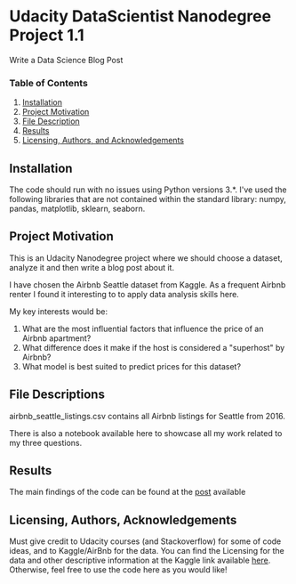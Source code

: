 # Udacity DataScientist Nanodegree Project 1.1
Write a Data Science Blog Post

### Table of Contents

1. [Installation](#installation)
2. [Project Motivation](#motivation)
3. [File Description](#files)
4. [Results](#results)
5. [Licensing, Authors, and Acknowledgements](#licensing)

## Installation <a name="installation"></a>

The code should run with no issues using Python versions 3.*. I've used the following libraries that are not contained within the standard library: numpy, pandas, matplotlib, sklearn, seaborn.

## Project Motivation<a name="motivation"></a>

This is an Udacity Nanodegree project where we should choose a dataset, analyze it and then write a blog post about it. 

I have chosen the Airbnb Seattle dataset from Kaggle. As a frequent Airbnb renter I found it interesting to to apply data analysis skills here. 

My key interests would be:

1. What are the most influential factors that influence the price of an Airbnb apartment?
2. What difference does it make if the host is considered a "superhost" by Airbnb?
3. What model is best suited to predict prices for this dataset?

## File Descriptions <a name="files"></a>

airbnb_seattle_listings.csv contains all Airbnb listings for Seattle from 2016. 

There is also a notebook available here to showcase all my work related to my three questions.



## Results<a name="results"></a>

The main findings of the code can be found at the [post](https://medium.com/p/fb185976fcd6/edit) available



## Licensing, Authors, Acknowledgements<a name="licensing"></a>

Must give credit to Udacity courses (and Stackoverflow) for some of code ideas, and to Kaggle/AirBnb for the data. You can find the Licensing for the data and other descriptive information at the Kaggle link available [here](https://www.kaggle.com/airbnb/seattle). Otherwise, feel free to use the code here as you would like!
